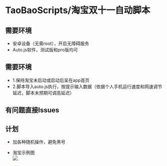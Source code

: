 # TaoBaoScripts/淘宝双十一自动脚本
## 需要环境
* 安卓设备（无需root），开启无障碍服务
* Auto.js软件，测试版和pro版均可
## 需要环境
* 1.保持淘宝未启动或启动后呆在app首页
* 2.脚本导入auto.js执行，按提示输入数据（依据个人手机运行速度和网速调节延迟，脚本未预期可调高延迟）
## 有问题直接Issues
## 计划
* 加各种随机操作，避免黑号

* 淘宝示例图<br>![](https://github.com/jiayiwang5/TaoBaoScripts/blob/main/image/photo.jpg)
